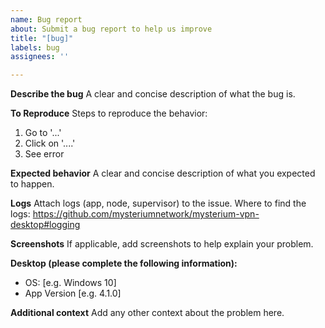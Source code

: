 ```yaml
---
name: Bug report
about: Submit a bug report to help us improve
title: "[bug]"
labels: bug
assignees: ''

---
```


**Describe the bug**
A clear and concise description of what the bug is.

**To Reproduce**
Steps to reproduce the behavior:
1. Go to '...'
2. Click on '....'
3. See error

**Expected behavior**
A clear and concise description of what you expected to happen.

**Logs**
Attach logs (app, node, supervisor) to the issue. Where to find the logs: https://github.com/mysteriumnetwork/mysterium-vpn-desktop#logging

**Screenshots**
If applicable, add screenshots to help explain your problem.

**Desktop (please complete the following information):**
 - OS: [e.g. Windows 10]
 - App Version [e.g. 4.1.0]

**Additional context**
Add any other context about the problem here.

